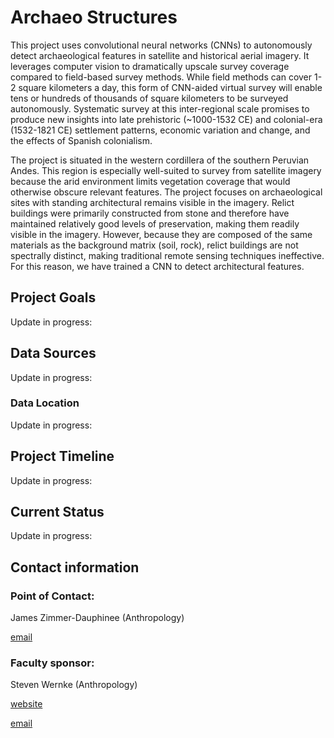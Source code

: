 # Archaeo Structures
This project uses convolutional neural networks (CNNs) to autonomously detect archaeological features in satellite and historical aerial imagery. It leverages computer vision to dramatically upscale survey coverage compared to field-based survey methods. While field methods can cover 1-2 square kilometers a day, this form of CNN-aided virtual survey will enable tens or hundreds of thousands of square kilometers to be surveyed autonomously.  Systematic survey at this inter-regional scale promises to produce new insights into late prehistoric (~1000-1532 CE) and colonial-era (1532-1821 CE) settlement patterns, economic variation and change, and the effects of Spanish colonialism.

The project is situated in the western cordillera of the southern Peruvian Andes. This region is especially well-suited to survey from satellite imagery because the arid environment limits vegetation coverage that would otherwise obscure relevant features. The project focuses on archaeological sites with standing architectural remains visible in the imagery.  Relict buildings were primarily constructed from stone and therefore have maintained relatively good levels of preservation, making them readily visible in the imagery. However, because they are composed of the same materials as the background matrix (soil, rock), relict buildings are not spectrally distinct, making traditional remote sensing techniques ineffective. For this reason, we have trained a CNN to detect architectural features.

## Project Goals
Update in progress:
## Data Sources
Update in progress:
### Data Location
Update in progress:
## Project Timeline
Update in progress:
## Current Status
Update in progress:
## Contact information
### Point of Contact:
James Zimmer-Dauphinee (Anthropology)

[email](james.r.zimmer-dauphinee@vanderbilt.edu)  

### Faculty sponsor:
Steven Wernke (Anthropology)

[website](https://stevenwernke.com/)

[email](s.wernke@vanderbilt.edu)
